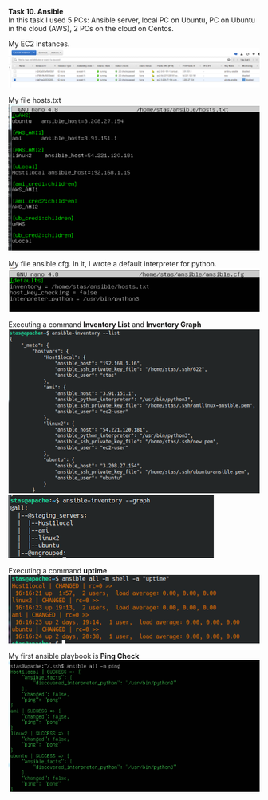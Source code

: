 **Task 10. Ansible**  
In this task I used 5 PCs: Ansible server, local PC on Ubuntu, PC on Ubuntu in the cloud (AWS), 2 PCs on the cloud on Centos.  

My EC2 instances.  
<img src="https://github.com/berkutov-stas/DevOps_online_Kiev_2021Q1/blob/main/m10/Task%201.1/ec2%20instances.png"> 

My file hosts.txt  
<img src="https://github.com/berkutov-stas/DevOps_online_Kiev_2021Q1/blob/main/m10/Task%201.1/ansible%20file%20hosts.png"> 

My file ansible.cfg. In it, I wrote a default interpreter for python.  
<img src="https://github.com/berkutov-stas/DevOps_online_Kiev_2021Q1/blob/main/m10/Task%201.1/ansible%20cfg%20file.png"> 

Executing a command **Inventory List** and **Inventory Graph**
<img src="https://github.com/berkutov-stas/DevOps_online_Kiev_2021Q1/blob/main/m10/Task%201.1/ansible%20inventory%20list.png"> 
<img src="https://github.com/berkutov-stas/DevOps_online_Kiev_2021Q1/blob/main/m10/Task%201.1/ansible%20inventory%20graph.png"> 

Executing a command **uptime**  
<img src="https://github.com/berkutov-stas/DevOps_online_Kiev_2021Q1/blob/main/m10/Task%201.1/ansible%20uptime.png"> 

My first ansible playbook is **Ping Check**
<img src="https://github.com/berkutov-stas/DevOps_online_Kiev_2021Q1/blob/main/m10/Task%201.1/ansible%20success%20ping%204%20pc%20ec2%20plus%20local.png">  

